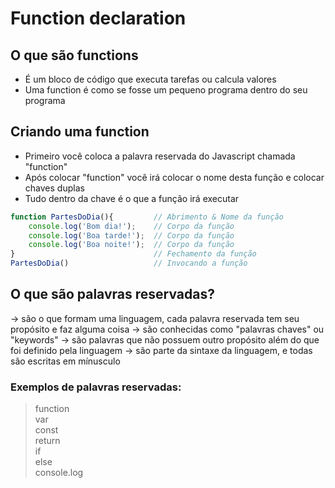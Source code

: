 # Function declaration

 
## O que são functions
- É um bloco de código que executa tarefas ou calcula valores
- Uma function é como se fosse um pequeno programa dentro do seu programa
 
## Criando uma function
- Primeiro você coloca a palavra reservada do Javascript  chamada "function"
- Após colocar "function" você irá colocar o nome desta função e colocar chaves duplas
- Tudo dentro da chave é o que a função irá executar
```js
function PartesDoDia(){         // Abrimento & Nome da função
    console.log('Bom dia!');    // Corpo da função 
    console.log('Boa tarde!');  // Corpo da função
    console.log('Boa noite!');  // Corpo da função
}                               // Fechamento da função
PartesDoDia()                   // Invocando a função 
```

## O que são palavras reservadas?
-> são o que formam uma linguagem, cada palavra reservada tem seu propósito e faz alguma coisa 
-> são conhecidas como "palavras chaves" ou "keywords" 
-> são palavras que não possuem outro propósito além do que foi definido pela linguagem
-> são parte da sintaxe da linguagem, e todas são escritas em mínusculo 

### Exemplos de palavras reservadas: 
> function      </br>
> var           </br>
> const         </br>
> return        </br>
> if            </br>
> else          </br>
> console.log </br>




